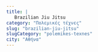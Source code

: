 ```yaml
---
title: |
   Brazilian Jiu Jitsu
category: "Πολεμικές τέχνες"
slug: "brazilian-jiu-jitsu"
slugCategory: "polemikes-texnes"
city: "Αθήνα"
---
```


